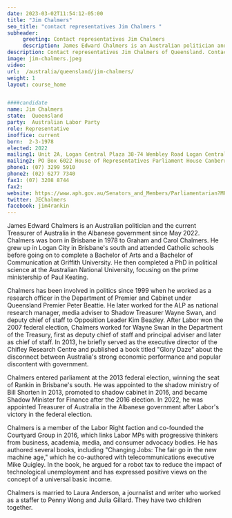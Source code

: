 ```yaml
---
date: 2023-03-02T11:54:12-05:00
title: "Jim Chalmers"
seo_title: "contact representatives Jim Chalmers "
subheader:
     greeting: Contact representatives Jim Chalmers
     description: James Edward Chalmers is an Australian politician and the current Treasurer of Australia in the Albanese government since May 2022. 
description: Contact representatives Jim Chalmers of Queensland. Contact information for Jim Chalmers includes email address, phone number, and mailing address.
image: jim-chalmers.jpeg
video:
url:  /australia/queensland/jim-chalmers/
weight: 1
layout: course_home


####candidate
name: Jim Chalmers
state:	Queensland
party:	Australian Labor Party
role: Representative
inoffice: current
born:  2-3-1978
elected: 2022
mailing1: Unit 2A, Logan Central Plaza 38-74 Wembley Road Logan Central, QLD, 4114
mailing2: PO Box 6022 House of Representatives Parliament House Canberra ACT 2600
phone1:	(07) 3299 5910
phone2: (02) 6277 7340
fax1: (07) 3208 8744
fax2:
website: https://www.aph.gov.au/Senators_and_Members/Parliamentarian?MPID=37998
twitter: JEChalmers
facebook: jim4rankin
---
```


James Edward Chalmers is an Australian politician and the current Treasurer of Australia in the Albanese government since May 2022. Chalmers was born in Brisbane in 1978 to Graham and Carol Chalmers. He grew up in Logan City in Brisbane's south and attended Catholic schools before going on to complete a Bachelor of Arts and a Bachelor of Communication at Griffith University. He then completed a PhD in political science at the Australian National University, focusing on the prime ministership of Paul Keating.

Chalmers has been involved in politics since 1999 when he worked as a research officer in the Department of Premier and Cabinet under Queensland Premier Peter Beattie. He later worked for the ALP as national research manager, media adviser to Shadow Treasurer Wayne Swan, and deputy chief of staff to Opposition Leader Kim Beazley. After Labor won the 2007 federal election, Chalmers worked for Wayne Swan in the Department of the Treasury, first as deputy chief of staff and principal adviser and later as chief of staff. In 2013, he briefly served as the executive director of the Chifley Research Centre and published a book titled "Glory Daze" about the disconnect between Australia's strong economic performance and popular discontent with government.

Chalmers entered parliament at the 2013 federal election, winning the seat of Rankin in Brisbane's south. He was appointed to the shadow ministry of Bill Shorten in 2013, promoted to shadow cabinet in 2016, and became Shadow Minister for Finance after the 2016 election. In 2022, he was appointed Treasurer of Australia in the Albanese government after Labor's victory in the federal election.

Chalmers is a member of the Labor Right faction and co-founded the Courtyard Group in 2016, which links Labor MPs with progressive thinkers from business, academia, media, and consumer advocacy bodies. He has authored several books, including "Changing Jobs: The fair go in the new machine age," which he co-authored with telecommunications executive Mike Quigley. In the book, he argued for a robot tax to reduce the impact of technological unemployment and has expressed positive views on the concept of a universal basic income.

Chalmers is married to Laura Anderson, a journalist and writer who worked as a staffer to Penny Wong and Julia Gillard. They have two children together.